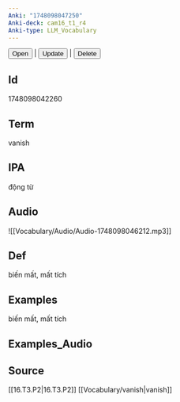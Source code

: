 ```yaml
---
Anki: "1748098047250"
Anki-deck: cam16_t1_r4
Anki-type: LLM_Vocabulary
---
```

<button class="anki-btn-open">Open</button> | <button class="anki-btn-update">Update</button> | <button class="anki-btn-delete">Delete</button>

## Id
 1748098042260
## Term
vanish
## IPA
động từ

## Audio
![[Vocabulary/Audio/Audio-1748098046212.mp3]]
## Def
biến mất, mất tích
## Examples
biến mất, mất tích
## Examples_Audio

## Source
 [[16.T3.P2|16.T3.P2]]
[[Vocabulary/vanish|vanish]]